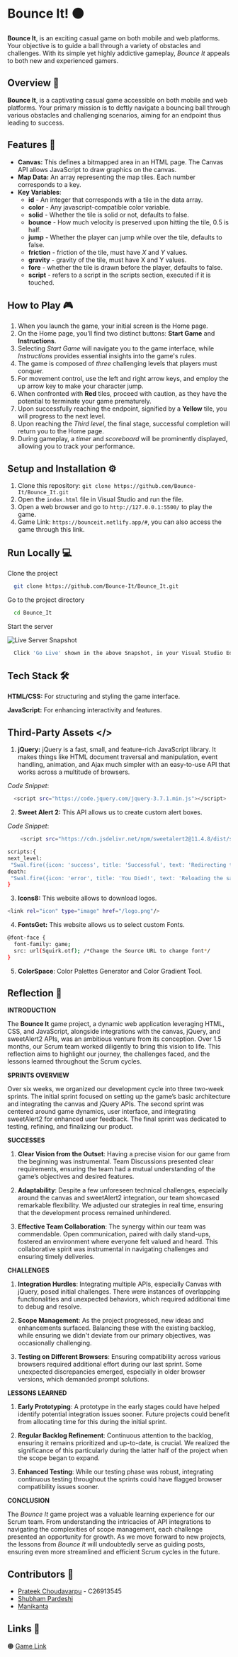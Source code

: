 # Bounce It! 🟠

**Bounce It**, is an exciting casual game on both mobile and web platforms. Your objective is to guide a ball through a variety of obstacles and challenges. With its simple yet highly addictive gameplay, _Bounce It_ appeals to both new and experienced gamers.

## Overview 📖

**Bounce It**, is a captivating casual game accessible on both mobile and web platforms. Your primary mission is to deftly navigate a bouncing ball through various obstacles and challenging scenarios, aiming for an endpoint thus leading to success.

## Features 🚀

- **Canvas:** This defines a bitmapped area in an HTML page. The Canvas API allows JavaScript to draw graphics on the canvas.
- **Map Data:** An array representing the map tiles. Each number corresponds to a key.
- **Key Variables**:
  - **id** - An integer that corresponds with a tile in the data array.
  - **color** - Any javascript-compatible color variable.
  - **solid** - Whether the tile is solid or not, defaults to false.
  - **bounce** - How much velocity is preserved upon hitting the tile, 0.5 is half.
  - **jump** - Whether the player can jump while over the tile, defaults to false.
  - **friction** - friction of the tile, must have _X_ and _Y_ values.
  - **gravity** - gravity of the tile, must have X and Y values.
  - **fore** - whether the tile is drawn before the player, defaults to false.
  - **script** - refers to a script in the scripts section, executed if it is touched.

## How to Play 🎮

1. When you launch the game, your initial screen is the Home page.
2. On the Home page, you'll find two distinct buttons: **Start Game** and **Instructions**.
3. Selecting _Start Game_ will navigate you to the game interface, while _Instructions_ provides essential insights into the game's rules.
4. The game is composed of _three_ challenging levels that players must conquer.
5. For movement control, use the left and right arrow keys, and employ the up arrow key to make your character jump.
6. When confronted with **Red** tiles, proceed with caution, as they have the potential to terminate your game prematurely.
7. Upon successfully reaching the endpoint, signified by a **Yellow** tile, you will progress to the next level.
8. Upon reaching the _Third level_, the final stage, successful completion will return you to the Home page.
9. During gameplay, a _timer_ and _scoreboard_ will be prominently displayed, allowing you to track your performance.

## Setup and Installation ⚙️

1. Clone this repository: `git clone https://github.com/Bounce-It/Bounce_It.git`
2. Open the `index.html` file in Visual Studio and run the file.
3. Open a web browser and go to `http://127.0.0.1:5500/` to play the game.
4. Game Link: `https://bounceit.netlify.app/#`, you can also access the game through this link.

## Run Locally 💻

Clone the project

```bash
  git clone https://github.com/Bounce-It/Bounce_It.git
```

Go to the project directory

```bash
  cd Bounce_It
```

Start the server

![Live Server Snapshot](golive.png)

```bash
  Click 'Go Live' shown in the above Snapshot, in your Visual Studio Editor.
```

## Tech Stack 🛠

**HTML/CSS:** For structuring and styling the game interface.

**JavaScript:** For enhancing interactivity and features.

## Third-Party Assets </>

1. **jQuery:** jQuery is a fast, small, and feature-rich JavaScript library. It makes things like HTML document traversal and manipulation, event handling, animation, and Ajax much simpler with an easy-to-use API that works across a multitude of browsers.

_Code Snippet_:

```bash
  <script src="https://code.jquery.com/jquery-3.7.1.min.js"></script>
```

2. **Sweet Alert 2:** This API allows us to create custom alert boxes.

_Code Snippet_:

```bash
    <script src="https://cdn.jsdelivr.net/npm/sweetalert2@11.4.8/dist/sweetalert2.all.min.js"></script>
```

```bash
scripts:{
next_level:
 "Swal.fire({icon: 'success', title: 'Successful', text: 'Redirecting to Level 2!', confirmButtonText: 'Next Level'}).then((result) => {if(result.isConfirmed){window.location.href = '/Level2.html'}})",
death:
 "Swal.fire({icon: 'error', title: 'You Died!', text: 'Reloading the same Level!', showConfirmButton: false, timer: 2000}); this.load_map(map);"
}
```

3. **Icons8:** This website allows to download logos.

```bash
<link rel="icon" type="image" href="/logo.png"/>
```

4. **FontsGet:** This website allows us to select custom Fonts.

```bash
@font-face {
  font-family: game;
  src: url(Squirk.otf); /*Change the Source URL to change font*/
}
```

5. **ColorSpace**: Color Palettes Generator and Color Gradient Tool.

## Reflection 🎯

**INTRODUCTION**

The **Bounce It** game project, a dynamic web application leveraging HTML, CSS, and JavaScript, alongside integrations with the canvas, jQuery, and sweetAlert2 APIs, was an ambitious venture from its conception. Over 1.5 months, our Scrum team worked diligently to bring this vision to life. This reflection aims to highlight our journey, the challenges faced, and the lessons learned throughout the Scrum cycles.

**SPRINTS OVERVIEW**

Over six weeks, we organized our development cycle into three two-week sprints. The initial sprint focused on setting up the game’s basic architecture and integrating the canvas and jQuery APIs. The second sprint was centered around game dynamics, user interface, and integrating sweetAlert2 for enhanced user feedback. The final sprint was dedicated to testing, refining, and finalizing our product.

**SUCCESSES**

1. **Clear Vision from the Outset**: Having a precise vision for our game from the beginning was instrumental. Team Discussions presented clear requirements, ensuring the team had a mutual understanding of the game’s objectives and desired features.

2. **Adaptability**: Despite a few unforeseen technical challenges, especially around the canvas and sweetAlert2 integration, our team showcased remarkable flexibility. We adjusted our strategies in real time, ensuring that the development process remained unhindered.

3. **Effective Team Collaboration**: The synergy within our team was commendable. Open communication, paired with daily stand-ups, fostered an environment where everyone felt valued and heard. This collaborative spirit was instrumental in navigating challenges and ensuring timely deliveries.

**CHALLENGES**

1. **Integration Hurdles**: Integrating multiple APIs, especially Canvas with jQuery, posed initial challenges. There were instances of overlapping functionalities and unexpected behaviors, which required additional time to debug and resolve.

2. **Scope Management**: As the project progressed, new ideas and enhancements surfaced. Balancing these with the existing backlog, while ensuring we didn't deviate from our primary objectives, was occasionally challenging.

3. **Testing on Different Browsers**: Ensuring compatibility across various browsers required additional effort during our last sprint. Some unexpected discrepancies emerged, especially in older browser versions, which demanded prompt solutions.

**LESSONS LEARNED**

1. **Early Prototyping**: A prototype in the early stages could have helped identify potential integration issues sooner. Future projects could benefit from allocating time for this during the initial sprint.

2. **Regular Backlog Refinement**: Continuous attention to the backlog, ensuring it remains prioritized and up-to-date, is crucial. We realized the significance of this particularly during the latter half of the project when the scope began to expand.

3. **Enhanced Testing**: While our testing phase was robust, integrating continuous testing throughout the sprints could have flagged browser compatibility issues sooner.

**CONCLUSION**

The *Bounce It* game project was a valuable learning experience for our Scrum team. From understanding the intricacies of API integrations to navigating the complexities of scope management, each challenge presented an opportunity for growth. As we move forward to new projects, the lessons from *Bounce It* will undoubtedly serve as guiding posts, ensuring even more streamlined and efficient Scrum cycles in the future.

## Contributors 🤝

- [Prateek Choudavarpu](https://github.com/prateek10201) - C26913545
- [Shubham Pardeshi](https://github.com/Shubham-2110)
- [Manikanta](https://github.com/manikanta799)

## Links 🔗

🟠 [Game Link](https://bounceit.netlify.app/)

